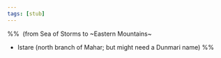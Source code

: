 ```yaml
---
tags: [stub]
---
```

%%  (from Sea of Storms to ~Eastern Mountains~    
* Istare (north branch of Mahar; but might need a Dunmari name) %%
